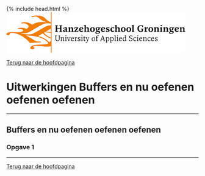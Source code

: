 {% include head.html %}
![Hanze](../hanze/hanze.png)

[Terug naar de hoofdpagina ](../index.md)

# Uitwerkingen Buffers en nu oefenen oefenen oefenen

---

## Buffers en nu oefenen oefenen oefenen

### Opgave 1



--- 

[Terug naar de hoofdpagina ](../index.md)

